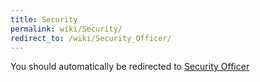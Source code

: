 ```yaml
---
title: Security
permalink: wiki/Security/
redirect_to: /wiki/Security_Officer/
---
```


You should automatically be redirected to [Security Officer](/wiki/Security_Officer/)
